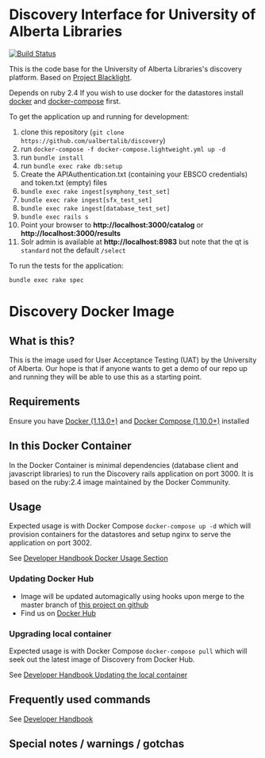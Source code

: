 Discovery Interface for University of Alberta Libraries
=======================================================
[![Build Status](https://travis-ci.org/ualbertalib/discovery.svg?branch=master)](https://travis-ci.org/ualbertalib/discovery)

This is the code base for the University of Alberta Libraries's
discovery platform. Based on [Project
Blacklight](projectblacklight.org).

Depends on ruby 2.4
If you wish to use docker for the datastores install [docker](https://docs.docker.com/install/) and [docker-compose](https://docs.docker.com/compose/install/) first.

To get the application up and running for development:

1. clone this repository (`git clone https://github.com/ualbertalib/discovery`)
2. run `docker-compose -f docker-compose.lightweight.yml up -d`
3. run `bundle install`
4. run `bundle exec rake db:setup`
5. Create the APIAuthentication.txt (containing your EBSCO credentials) and token.txt (empty) files
6. `bundle exec rake ingest[symphony_test_set]`
7. `bundle exec rake ingest[sfx_test_set]`
8. `bundle exec rake ingest[database_test_set]`
9. `bundle exec rails s`
10. Point your browser to **http://localhost:3000/catalog** or **http://localhost:3000/results**
11. Solr admin is available at **http://localhost:8983** but note that the qt is `standard` not the default `/select`

To run the tests for the application:

`bundle exec rake spec`

# Discovery Docker Image


## What is this?

This is the image used for User Acceptance Testing (UAT) by the University of Alberta. 
Our hope is that if anyone wants to get a demo of our repo up and running they will
be able to use this as a starting point.


## Requirements

Ensure you have [Docker (1.13.0+)](https://docs.docker.com/engine/installation/) and 
[Docker Compose (1.10.0+)](https://docs.docker.com/compose/install/) installed


## In this Docker Container

In the Docker Container is minimal dependencies (database client and javascript libraries) 
to run the Discovery rails application on port 3000. It is based on the ruby:2.4 image maintained 
by the Docker Community.


## Usage

Expected usage is with Docker Compose `docker-compose up -d` which will provision 
containers for the datastores and setup nginx to serve the application on port 3002.

See [Developer Handbook Docker Usage Section](https://github.com/ualbertalib/Developer-Handbook/tree/master/Docker#docker-usage)

### Updating Docker Hub

* Image will be updated automagically using hooks upon merge to the master branch of [this project on github](https://github.com/ualbertalib/discovery)
* Find us on [Docker Hub](https://hub.docker.com/r/ualbertalib/discovery)

### Upgrading local container

Expected usage is with Docker Compose `docker-compose pull` which will seek out the latest
image of Discovery from Docker Hub.

See [Developer Handbook Updating the local container](https://github.com/ualbertalib/Developer-Handbook/tree/master/Docker#updating-local-container)


## Frequently used commands

See [Developer Handbook](https://github.com/ualbertalib/Developer-Handbook/tree/master/Docker#frequently-used-commands)

## Special notes / warnings / gotchas
